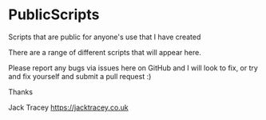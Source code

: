 # PublicScripts

Scripts that are public for anyone's use that I have created

There are a range of different scripts that will appear here.

Please report any bugs via issues here on GitHub and I will look to fix, or try and fix yourself and submit a pull request :)

Thanks

Jack Tracey
https://jacktracey.co.uk
